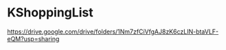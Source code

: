 # KShoppingList

https://drive.google.com/drive/folders/1Nm7zfCiVfgAJ8zK6czLIN-btaVLF-eQM?usp=sharing
